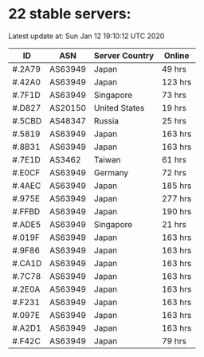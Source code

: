 # 22 stable servers:

Latest update at: Sun Jan 12 19:10:12 UTC 2020

| ID | ASN | Server Country | Online |
| -- | --- | -------------- | ------ |
| #.2A79 | AS63949 | Japan | 49 hrs |
| #.42A0 | AS63949 | Japan | 123 hrs |
| #.7F1D | AS63949 | Singapore | 73 hrs |
| #.D827 | AS20150 | United States | 19 hrs |
| #.5CBD | AS48347 | Russia | 25 hrs |
| #.5819 | AS63949 | Japan | 163 hrs |
| #.8B31 | AS63949 | Japan | 163 hrs |
| #.7E1D | AS3462 | Taiwan | 61 hrs |
| #.E0CF | AS63949 | Germany | 72 hrs |
| #.4AEC | AS63949 | Japan | 185 hrs |
| #.975E | AS63949 | Japan | 277 hrs |
| #.FFBD | AS63949 | Japan | 190 hrs |
| #.ADE5 | AS63949 | Singapore | 21 hrs |
| #.019F | AS63949 | Japan | 163 hrs |
| #.9F86 | AS63949 | Japan | 163 hrs |
| #.CA1D | AS63949 | Japan | 163 hrs |
| #.7C78 | AS63949 | Japan | 163 hrs |
| #.2E0A | AS63949 | Japan | 163 hrs |
| #.F231 | AS63949 | Japan | 163 hrs |
| #.097E | AS63949 | Japan | 163 hrs |
| #.A2D1 | AS63949 | Japan | 163 hrs |
| #.F42C | AS63949 | Japan | 79 hrs |

